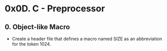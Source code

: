 # 0x0D. C - Preprocessor

## 0. Object-like Macro
* Create a header file that defines a macro named SIZE as an abbreviation for the token 1024.

